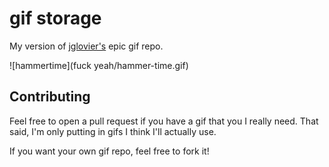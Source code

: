# gif storage

My version of [jglovier's](https://github.com/jglovier/gifs) epic gif repo.

![hammertime](fuck yeah/hammer-time.gif)


## Contributing

Feel free to open a pull request if you have a gif that you I really need. That said, I'm only putting in gifs I think I'll actually use.

If you want your own gif repo, feel free to fork it!